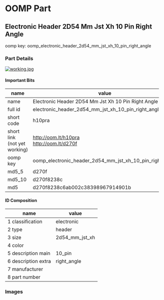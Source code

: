 # OOMP Part  
## Electronic Header 2D54 Mm Jst Xh 10 Pin Right Angle  
  
oomp key: oomp_electronic_header_2d54_mm_jst_xh_10_pin_right_angle  
  
### Part Details  
  
[![working.jpg](working_600.jpg)](working.jpg)  
  
#### Important Bits  
| name | value | 
| --- | --- | 
| name | Electronic Header 2D54 Mm Jst Xh 10 Pin Right Angle | 
| full id | electronic_header_2d54_mm_jst_xh_10_pin_right_angle | 
| short code | h10pra | 
| short link<br>(not yet working) | http://oom.lt/h10pra<br>http://oom.lt/d270f | 
| oomp key | oomp_electronic_header_2d54_mm_jst_xh_10_pin_right_angle | 
| md5_5 | d270f | 
| md5_10 | d270f8238c | 
| md5 | d270f8238c6ab002c38398967914901b | 
#### ID Composition  
| name | value | 
| --- | --- | 
| 1 classification | electronic | 
| 2 type | header | 
| 3 size | 2d54_mm_jst_xh | 
| 4 color |  | 
| 5 description main | 10_pin | 
| 6 description extra | right_angle | 
| 7 manufacturer |  | 
| 8 part number |  | 
### Images  
